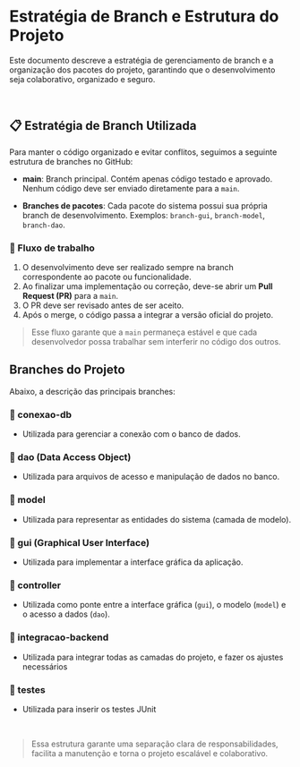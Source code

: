 # Estratégia de Branch e Estrutura do Projeto
Este documento descreve a estratégia de gerenciamento de branch e a organização dos pacotes do projeto, garantindo que o desenvolvimento seja colaborativo, organizado e seguro.

<br>

## 📋 Estratégia de Branch Utilizada

Para manter o código organizado e evitar conflitos, seguimos a seguinte estrutura de branches no GitHub:

- **main**: Branch principal. Contém apenas código testado e aprovado. Nenhum código deve ser enviado diretamente para a `main`.

- **Branches de pacotes**: Cada pacote do sistema possui sua própria branch de desenvolvimento. Exemplos: `branch-gui`, `branch-model`, `branch-dao`.

### 🔀 Fluxo de trabalho

1. O desenvolvimento deve ser realizado sempre na branch correspondente ao pacote ou funcionalidade.  
2. Ao finalizar uma implementação ou correção, deve-se abrir um **Pull Request (PR)** para a `main`.  
3. O PR deve ser revisado antes de ser aceito.  
4. Após o merge, o código passa a integrar a versão oficial do projeto.  

> Esse fluxo garante que a `main` permaneça estável e que cada desenvolvedor possa trabalhar sem interferir no código dos outros.


## Branches do Projeto

Abaixo, a descrição das principais branches:

### 📂 conexao-db
- Utilizada para gerenciar a conexão com o banco de dados.  

### 📂 dao (Data Access Object)
- Utilizada para arquivos de acesso e manipulação de dados no banco.  

### 📂 model
- Utilizada para representar as entidades do sistema (camada de modelo).  

### 📂 gui (Graphical User Interface)
- Utilizada para implementar a interface gráfica da aplicação.  

### 📂 controller
- Utilizada como ponte entre a interface gráfica (`gui`), o modelo (`model`) e o acesso a dados (`dao`).  

### 📂 integracao-backend
- Utilizada para integrar todas as camadas do projeto, e fazer os ajustes necessários

### 📂 testes
- Utilizada para inserir os testes JUnit

<br>

> Essa estrutura garante uma separação clara de responsabilidades, facilita a manutenção e torna o projeto escalável e colaborativo.
